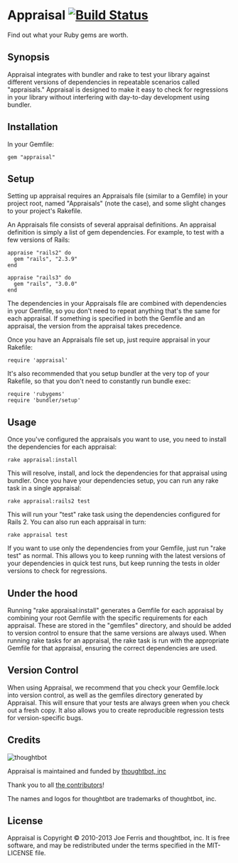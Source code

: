 # Appraisal [![Build Status](https://secure.travis-ci.org/thoughtbot/appraisal.png)](http://travis-ci.org/thoughtbot/appraisal?branch=master)

Find out what your Ruby gems are worth.

Synopsis
--------

Appraisal integrates with bundler and rake to test your library against
different versions of dependencies in repeatable scenarios called "appraisals."
Appraisal is designed to make it easy to check for regressions in your library
without interfering with day-to-day development using bundler.

Installation
------------

In your Gemfile:

    gem "appraisal"

Setup
-----

Setting up appraisal requires an Appraisals file (similar to a Gemfile) in your
project root, named "Appraisals" (note the case), and some slight changes to your project's Rakefile.

An Appraisals file consists of several appraisal definitions. An appraisal
definition is simply a list of gem dependencies. For example, to test with a
few versions of Rails:

    appraise "rails2" do
      gem "rails", "2.3.9"
    end

    appraise "rails3" do
      gem "rails", "3.0.0"
    end

The dependencies in your Appraisals file are combined with dependencies in your
Gemfile, so you don't need to repeat anything that's the same for each
appraisal. If something is specified in both the Gemfile and an appraisal, the
version from the appraisal takes precedence.

Once you have an Appraisals file set up, just require appraisal in your Rakefile:

    require 'appraisal'

It's also recommended that you setup bundler at the very top of your Rakefile,
so that you don't need to constantly run bundle exec:

    require 'rubygems'
    require 'bundler/setup'

Usage
-----

Once you've configured the appraisals you want to use, you need to install the
dependencies for each appraisal:

    rake appraisal:install

This will resolve, install, and lock the dependencies for that appraisal using
bundler. Once you have your dependencies setup, you can run any rake task in a
single appraisal:

    rake appraisal:rails2 test

This will run your "test" rake task using the dependencies configured for Rails
2. You can also run each appraisal in turn:

    rake appraisal test

If you want to use only the dependencies from your Gemfile, just run "rake
test" as normal. This allows you to keep running with the latest versions of
your dependencies in quick test runs, but keep running the tests in older
versions to check for regressions.

Under the hood
--------------

Running "rake appraisal:install" generates a Gemfile for each appraisal by
combining your root Gemfile with the specific requirements for each appraisal.
These are stored in the "gemfiles" directory, and should be added to version
control to ensure that the same versions are always used. When running rake
tasks for an appraisal, the rake task is run with the appropriate Gemfile for
that appraisal, ensuring the correct dependencies are used.

Version Control
--------------

When using Appraisal, we recommend that you check your Gemfile.lock into
version control, as well as the gemfiles directory generated by Appraisal. This
will ensure that your tests are always green when you check out a fresh copy.
It also allows you to create reproducible regression tests for version-specific
bugs.

Credits
-------

![thoughtbot](http://thoughtbot.com/images/tm/logo.png)

Appraisal is maintained and funded by [thoughtbot, inc](http://thoughtbot.com/community)

Thank you to all [the contributors](https://github.com/thoughtbot/appraisal/contributors)!

The names and logos for thoughtbot are trademarks of thoughtbot, inc.

License
-------

Appraisal is Copyright © 2010-2013 Joe Ferris and thoughtbot, inc. It is free software, and may be redistributed under the terms specified in the MIT-LICENSE file.
